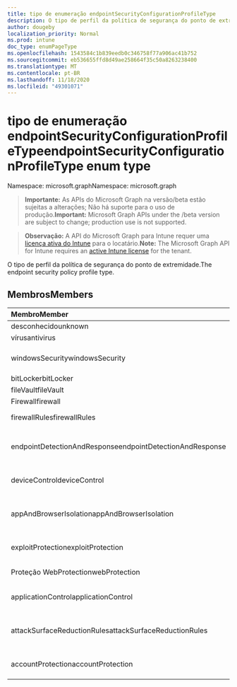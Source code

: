```yaml
---
title: tipo de enumeração endpointSecurityConfigurationProfileType
description: O tipo de perfil da política de segurança do ponto de extremidade.
author: dougeby
localization_priority: Normal
ms.prod: intune
doc_type: enumPageType
ms.openlocfilehash: 1543584c1b839eedb0c346758f77a906ac41b752
ms.sourcegitcommit: eb536655ffd8d49ae258664f35c50a8263238400
ms.translationtype: MT
ms.contentlocale: pt-BR
ms.lasthandoff: 11/18/2020
ms.locfileid: "49301071"
---
```

# <a name="endpointsecurityconfigurationprofiletype-enum-type"></a><span data-ttu-id="9c13e-103">tipo de enumeração endpointSecurityConfigurationProfileType</span><span class="sxs-lookup"><span data-stu-id="9c13e-103">endpointSecurityConfigurationProfileType enum type</span></span>

<span data-ttu-id="9c13e-104">Namespace: microsoft.graph</span><span class="sxs-lookup"><span data-stu-id="9c13e-104">Namespace: microsoft.graph</span></span>

> <span data-ttu-id="9c13e-105">**Importante:** As APIs do Microsoft Graph na versão/beta estão sujeitas a alterações; Não há suporte para o uso de produção.</span><span class="sxs-lookup"><span data-stu-id="9c13e-105">**Important:** Microsoft Graph APIs under the /beta version are subject to change; production use is not supported.</span></span>

> <span data-ttu-id="9c13e-106">**Observação:** A API do Microsoft Graph para Intune requer uma [licença ativa do Intune](https://go.microsoft.com/fwlink/?linkid=839381) para o locatário.</span><span class="sxs-lookup"><span data-stu-id="9c13e-106">**Note:** The Microsoft Graph API for Intune requires an [active Intune license](https://go.microsoft.com/fwlink/?linkid=839381) for the tenant.</span></span>

<span data-ttu-id="9c13e-107">O tipo de perfil da política de segurança do ponto de extremidade.</span><span class="sxs-lookup"><span data-stu-id="9c13e-107">The endpoint security policy profile type.</span></span>

## <a name="members"></a><span data-ttu-id="9c13e-108">Membros</span><span class="sxs-lookup"><span data-stu-id="9c13e-108">Members</span></span>
|<span data-ttu-id="9c13e-109">Membro</span><span class="sxs-lookup"><span data-stu-id="9c13e-109">Member</span></span>|<span data-ttu-id="9c13e-110">Valor</span><span class="sxs-lookup"><span data-stu-id="9c13e-110">Value</span></span>|<span data-ttu-id="9c13e-111">Descrição</span><span class="sxs-lookup"><span data-stu-id="9c13e-111">Description</span></span>|
|:---|:---|:---|
|<span data-ttu-id="9c13e-112">desconhecido</span><span class="sxs-lookup"><span data-stu-id="9c13e-112">unknown</span></span>|<span data-ttu-id="9c13e-113">,0</span><span class="sxs-lookup"><span data-stu-id="9c13e-113">0</span></span>|<span data-ttu-id="9c13e-114">Unknown.</span><span class="sxs-lookup"><span data-stu-id="9c13e-114">Unknown.</span></span>|
|<span data-ttu-id="9c13e-115">vírus</span><span class="sxs-lookup"><span data-stu-id="9c13e-115">antivirus</span></span>|<span data-ttu-id="9c13e-116">1</span><span class="sxs-lookup"><span data-stu-id="9c13e-116">1</span></span>|<span data-ttu-id="9c13e-117">Vírus.</span><span class="sxs-lookup"><span data-stu-id="9c13e-117">Antivirus.</span></span>|
|<span data-ttu-id="9c13e-118">windowsSecurity</span><span class="sxs-lookup"><span data-stu-id="9c13e-118">windowsSecurity</span></span>|<span data-ttu-id="9c13e-119">duas</span><span class="sxs-lookup"><span data-stu-id="9c13e-119">2</span></span>|<span data-ttu-id="9c13e-120">Segurança do Windows.</span><span class="sxs-lookup"><span data-stu-id="9c13e-120">Windows Security.</span></span>|
|<span data-ttu-id="9c13e-121">bitLocker</span><span class="sxs-lookup"><span data-stu-id="9c13e-121">bitLocker</span></span>|<span data-ttu-id="9c13e-122">3D</span><span class="sxs-lookup"><span data-stu-id="9c13e-122">3</span></span>|<span data-ttu-id="9c13e-123">BitLocker.</span><span class="sxs-lookup"><span data-stu-id="9c13e-123">BitLocker.</span></span>|
|<span data-ttu-id="9c13e-124">fileVault</span><span class="sxs-lookup"><span data-stu-id="9c13e-124">fileVault</span></span>|<span data-ttu-id="9c13e-125">4 </span><span class="sxs-lookup"><span data-stu-id="9c13e-125">4</span></span>|<span data-ttu-id="9c13e-126">FileVault.</span><span class="sxs-lookup"><span data-stu-id="9c13e-126">FileVault.</span></span>|
|<span data-ttu-id="9c13e-127">Firewall</span><span class="sxs-lookup"><span data-stu-id="9c13e-127">firewall</span></span>|<span data-ttu-id="9c13e-128">5 </span><span class="sxs-lookup"><span data-stu-id="9c13e-128">5</span></span>|<span data-ttu-id="9c13e-129">Firewall.</span><span class="sxs-lookup"><span data-stu-id="9c13e-129">Firewall.</span></span>|
|<span data-ttu-id="9c13e-130">firewallRules</span><span class="sxs-lookup"><span data-stu-id="9c13e-130">firewallRules</span></span>|<span data-ttu-id="9c13e-131">6 </span><span class="sxs-lookup"><span data-stu-id="9c13e-131">6</span></span>|<span data-ttu-id="9c13e-132">Regras de firewall.</span><span class="sxs-lookup"><span data-stu-id="9c13e-132">Firewall rules.</span></span>|
|<span data-ttu-id="9c13e-133">endpointDetectionAndResponse</span><span class="sxs-lookup"><span data-stu-id="9c13e-133">endpointDetectionAndResponse</span></span>|<span data-ttu-id="9c13e-134">7 </span><span class="sxs-lookup"><span data-stu-id="9c13e-134">7</span></span>|<span data-ttu-id="9c13e-135">Detecção e resposta do terminal.</span><span class="sxs-lookup"><span data-stu-id="9c13e-135">Endpoint detection and response.</span></span>|
|<span data-ttu-id="9c13e-136">deviceControl</span><span class="sxs-lookup"><span data-stu-id="9c13e-136">deviceControl</span></span>|<span data-ttu-id="9c13e-137">8 </span><span class="sxs-lookup"><span data-stu-id="9c13e-137">8</span></span>|<span data-ttu-id="9c13e-138">Controle de dispositivo.</span><span class="sxs-lookup"><span data-stu-id="9c13e-138">Device control.</span></span>|
|<span data-ttu-id="9c13e-139">appAndBrowserIsolation</span><span class="sxs-lookup"><span data-stu-id="9c13e-139">appAndBrowserIsolation</span></span>|<span data-ttu-id="9c13e-140">9 </span><span class="sxs-lookup"><span data-stu-id="9c13e-140">9</span></span>|<span data-ttu-id="9c13e-141">Isolamento de aplicativo e navegador.</span><span class="sxs-lookup"><span data-stu-id="9c13e-141">App and browser isolation.</span></span>|
|<span data-ttu-id="9c13e-142">exploitProtection</span><span class="sxs-lookup"><span data-stu-id="9c13e-142">exploitProtection</span></span>|<span data-ttu-id="9c13e-143">10 </span><span class="sxs-lookup"><span data-stu-id="9c13e-143">10</span></span>|<span data-ttu-id="9c13e-144">Explorar proteção.</span><span class="sxs-lookup"><span data-stu-id="9c13e-144">Exploit protection.</span></span>|
|<span data-ttu-id="9c13e-145">Proteção WebProtection</span><span class="sxs-lookup"><span data-stu-id="9c13e-145">webProtection</span></span>|<span data-ttu-id="9c13e-146">11 </span><span class="sxs-lookup"><span data-stu-id="9c13e-146">11</span></span>|<span data-ttu-id="9c13e-147">Proteção da Web.</span><span class="sxs-lookup"><span data-stu-id="9c13e-147">Web protection.</span></span>|
|<span data-ttu-id="9c13e-148">applicationControl</span><span class="sxs-lookup"><span data-stu-id="9c13e-148">applicationControl</span></span>|<span data-ttu-id="9c13e-149">12 </span><span class="sxs-lookup"><span data-stu-id="9c13e-149">12</span></span>|<span data-ttu-id="9c13e-150">Controle da aplicação.</span><span class="sxs-lookup"><span data-stu-id="9c13e-150">Application control.</span></span>|
|<span data-ttu-id="9c13e-151">attackSurfaceReductionRules</span><span class="sxs-lookup"><span data-stu-id="9c13e-151">attackSurfaceReductionRules</span></span>|<span data-ttu-id="9c13e-152">13 </span><span class="sxs-lookup"><span data-stu-id="9c13e-152">13</span></span>|<span data-ttu-id="9c13e-153">Regras de redução da superfície de ataque.</span><span class="sxs-lookup"><span data-stu-id="9c13e-153">Attack surface reduction rules.</span></span>|
|<span data-ttu-id="9c13e-154">accountProtection</span><span class="sxs-lookup"><span data-stu-id="9c13e-154">accountProtection</span></span>|<span data-ttu-id="9c13e-155">14 </span><span class="sxs-lookup"><span data-stu-id="9c13e-155">14</span></span>|<span data-ttu-id="9c13e-156">Proteção de conta.</span><span class="sxs-lookup"><span data-stu-id="9c13e-156">Account protection.</span></span>|




